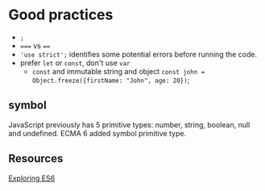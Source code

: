 # Good practices

- `;`
- `===` vs `==`
- `'use strict';` identifies some potential errors before running the code.
- prefer `let` or `const`, don't use `var`
  - `const` and immutable string and object `const john = Object.freeze({firstName: "John", age: 20})`;

## symbol

JavaScript previously has 5 primitive types: number, string, boolean, null and undefined. ECMA 6 added symbol primitive type.

## Resources

[Exploring ES6](https://exploringjs.com/es6/index.html#toc_ch_modules)
